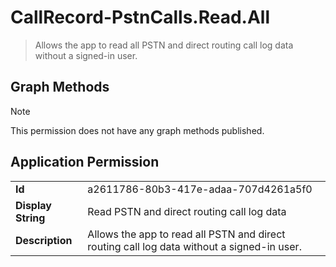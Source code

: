 # CallRecord-PstnCalls.Read.All

> Allows the app to read all PSTN and direct routing call log data without a signed-in user.
## Graph Methods

> [!NOTE]
> This permission does not have any graph methods published.

## Application Permission
|||
|-|-|
|**Id**|a2611786-80b3-417e-adaa-707d4261a5f0|
|**Display String**|Read PSTN and direct routing call log data|
|**Description**|Allows the app to read all PSTN and direct routing call log data without a signed-in user.|
